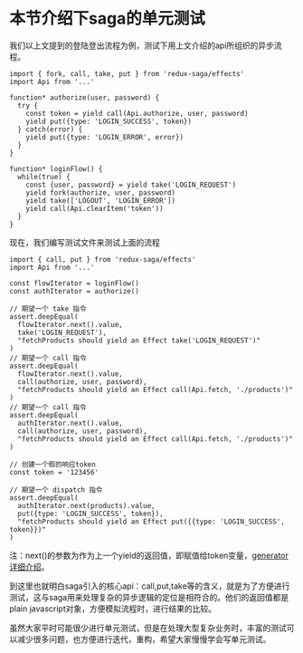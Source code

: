 # 本节介绍下saga的单元测试
我们以上文提到的登陆登出流程为例，测试下用上文介绍的api所组织的异步流程。

```
import { fork, call, take, put } from 'redux-saga/effects'
import Api from '...'

function* authorize(user, password) {
  try {
    const token = yield call(Api.authorize, user, password)
    yield put({type: 'LOGIN_SUCCESS', token})
  } catch(error) {
    yield put({type: 'LOGIN_ERROR', error})
  }
}

function* loginFlow() {
  while(true) {
    const {user, password} = yield take('LOGIN_REQUEST')
    yield fork(authorize, user, password)
    yield take(['LOGOUT', 'LOGIN_ERROR'])
    yield call(Api.clearItem('token'))
  }
}
```
现在，我们编写测试文件来测试上面的流程

```
import { call, put } from 'redux-saga/effects'
import Api from '...'

const flowIterator = loginFlow()
const authIterator = authorize()

// 期望一个 take 指令
assert.deepEqual(
  flowIterator.next().value,
  take('LOGIN_REQUEST'),
  "fetchProducts should yield an Effect take('LOGIN_REQUEST')"
)
// 期望一个 call 指令
assert.deepEqual(
  flowIterator.next().value,
  call(authorize, user, password),
  "fetchProducts should yield an Effect call(Api.fetch, './products')"
)
// 期望一个 call 指令
assert.deepEqual(
  authIterator.next().value,
  call(authorize, user, password),
  "fetchProducts should yield an Effect call(Api.fetch, './products')"
)

// 创建一个假的响应token
const token = '123456'

// 期望一个 dispatch 指令
assert.deepEqual(
  authIterator.next(products).value,
  put({type: 'LOGIN_SUCCESS', token}),
  "fetchProducts should yield an Effect put({{type: 'LOGIN_SUCCESS', token}})"
)
```
注：next()的参数为作为上一个yield的返回值，即赋值给token变量，[generator详细介绍](http://es6.ruanyifeng.com/)。

到这里也就明白saga引入的核心api：call,put,take等的含义，就是为了方便进行测试，这与saga用来处理复杂的异步逻辑的定位是相符合的。他们的返回值都是plain javascript对象，方便模拟流程时，进行结果的比较。

虽然大家平时可能很少进行单元测试，但是在处理大型复杂业务时，丰富的测试可以减少很多问题，也方便进行迭代，重构，希望大家慢慢学会写单元测试。
